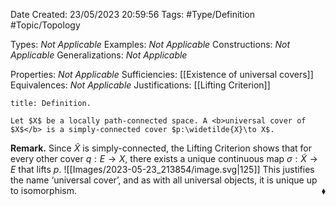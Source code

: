 <div class="topSpace"></div>

Date Created: 23/05/2023 20:59:56
Tags: #Type/Definition #Topic/Topology

Types: <i>Not Applicable</i>
Examples: <i>Not Applicable</i>
Constructions: <i>Not Applicable</i>
Generalizations: <i>Not Applicable</i>

Properties: <i>Not Applicable</i>
Sufficiencies: [[Existence of universal covers]]
Equivalences: <i>Not Applicable</i>
Justifications: [[Lifting Criterion]]

``` ad-Definition
title: Definition.

Let $X$ be a locally path-connected space. A <b>universal cover of $X$</b> is a simply-connected cover $p:\widetilde{X}\to X$.

```

<b>Remark.</b> Since $\widetilde{X}$ is simply-connected, the Lifting Criterion shows that for every other cover $q:E\to X$, there exists a unique continuous map $\sigma:\widetilde{X}\to E$ that lifts $p$.
![[Images/2023-05-23_213854/image.svg|125]] This justifies the name $\textrm{`}$universal cover$\textrm{'}$, and as with all universal objects, it is unique up to isomorphism.<span style="float:right;">$\blacklozenge$</span>
